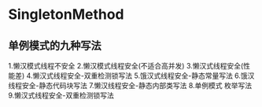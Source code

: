 # SingletonMethod
## 单例模式的九种写法
1.懒汉模式线程不安全
2.懒汉模式线程安全(不适合高并发)
3.懒汉式线程安全(性能差)
4.懒汉式线程安全-双重检测锁写法
5.饿汉式线程安全-静态常量写法
6.饿汉线程安全-静态代码块写法
7.懒汉线程安全-静态内部类写法
8.单例模式 枚举写法
9.懒汉式线程安全-双重检测锁写法
